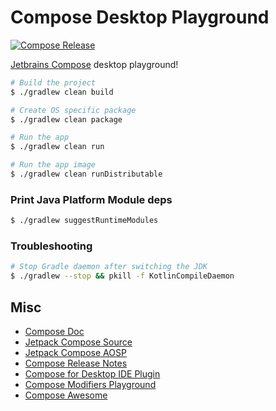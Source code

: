 # Compose Desktop Playground

[![Compose Release](https://img.shields.io/github/v/release/JetBrains/compose-jb?color=orange&include_prereleases&label=latest%20build&logo=apache-rocketmq&logoColor=orange&style=for-the-badge)](https://github.com/JetBrains/compose-jb/releases)

[Jetbrains Compose][0] desktop playground!

```bash
# Build the project
$ ./gradlew clean build

# Create OS specific package
$ ./gradlew clean package

# Run the app
$ ./gradlew clean run

# Run the app image
$ ./gradlew clean runDistributable
```

### Print Java Platform Module deps

```bash
$ ./gradlew suggestRuntimeModules
```

### Troubleshooting

```bash
# Stop Gradle daemon after switching the JDK
$ ./gradlew --stop && pkill -f KotlinCompileDaemon

```

## Misc

- [Compose Doc](https://developer.android.com/jetpack/compose/documentation)
- [Jetpack Compose Source](https://github.com/androidx/androidx/tree/androidx-main/compose)
- [Jetpack Compose AOSP](https://cs.android.com/androidx/platform/frameworks/support/+/androidx-main:compose/)
- [Compose Release Notes](https://developer.android.com/jetpack/androidx/releases/compose)
- [Compose for Desktop IDE Plugin](https://plugins.jetbrains.com/plugin/16541-compose-for-desktop-ide-support)  
- [Compose Modifiers Playground](https://plugins.jetbrains.com/plugin/16417-compose-modifiers-playground)
- [Compose Awesome](https://github.com/jetpack-compose/jetpack-compose-awesome)

[0]: https://www.jetbrains.com/lp/compose

[1]: https://filiph.github.io/raytracer/

[2]: https://github.com/filiph/filiphnet/blob/master/tool/spanify.dart

[3]: https://github.com/RayTracing/raytracing.github.io
